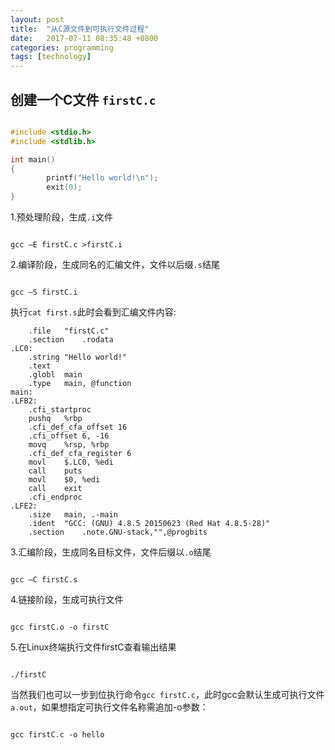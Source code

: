 ```yaml
---
layout: post
title:  "从C源文件到可执行文件过程"
date:   2017-07-11 08:35:48 +0800
categories: programming
tags: [technology]
---
```


## 创建一个C文件 `firstC.c`

``` c

#include <stdio.h>
#include <stdlib.h>

int main()
{
        printf("Hello world!\n");
        exit(0);
}

```
1.预处理阶段，生成`.i`文件

``` shell

gcc –E firstC.c >firstC.i

```

2.编译阶段，生成同名的汇编文件，文件以后缀`.s`结尾

``` shell

gcc –S firstC.i 

```
执行`cat first.s`此时会看到汇编文件内容:
``` output
	.file	"firstC.c"
	.section	.rodata
.LC0:
	.string	"Hello world!"
	.text
	.globl	main
	.type	main, @function
main:
.LFB2:
	.cfi_startproc
	pushq	%rbp
	.cfi_def_cfa_offset 16
	.cfi_offset 6, -16
	movq	%rsp, %rbp
	.cfi_def_cfa_register 6
	movl	$.LC0, %edi
	call	puts
	movl	$0, %edi
	call	exit
	.cfi_endproc
.LFE2:
	.size	main, .-main
	.ident	"GCC: (GNU) 4.8.5 20150623 (Red Hat 4.8.5-28)"
	.section	.note.GNU-stack,"",@progbits
```
3.汇编阶段，生成同名目标文件，文件后缀以`.o`结尾

``` shell

gcc –C firstC.s 

```
4.链接阶段，生成可执行文件
``` shell

gcc firstC.o -o firstC

```
5.在Linux终端执行文件firstC查看输出结果
``` shell

./firstC

```

当然我们也可以一步到位执行命令`gcc firstC.c`，此时gcc会默认生成可执行文件`a.out`，如果想指定可执行文件名称需追加-o参数：
``` shell

gcc firstC.c -o hello

```


